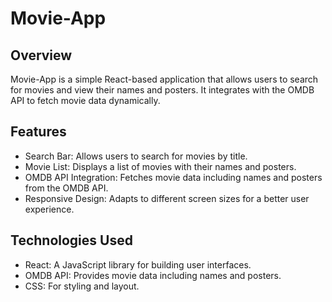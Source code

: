 # Movie-App
## Overview
Movie-App is a simple React-based application that allows users to search for movies and view their names and posters. It integrates with the OMDB API to fetch movie data dynamically.

## Features
- Search Bar: Allows users to search for movies by title.
- Movie List: Displays a list of movies with their names and posters.
- OMDB API Integration: Fetches movie data including names and posters from the OMDB API.
- Responsive Design: Adapts to different screen sizes for a better user experience.

## Technologies Used
- React: A JavaScript library for building user interfaces.
- OMDB API: Provides movie data including names and posters.
- CSS: For styling and layout.
